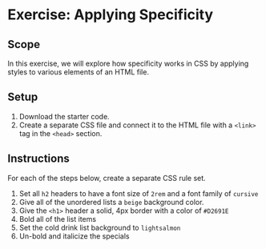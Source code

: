 # Exercise: Applying Specificity

## Scope
In this exercise, we will explore how specificity works in CSS by applying styles to various elements of an HTML file.


## Setup
1. Download the starter code.  
2. Create a separate CSS file and connect it to the HTML file with a `<link>` tag in the `<head>` section.


## Instructions
For each of the steps below, create a separate CSS rule set.

1. Set all `h2` headers to have a font size of `2rem` and a font family of `cursive`
2. Give all of the unordered lists a `beige` background color.
3. Give the `<h1>` header a solid, 4px border with a color of `#D2691E`
4. Bold all of the list items
5. Set the cold drink list background to `lightsalmon`
6. Un-bold and italicize the specials